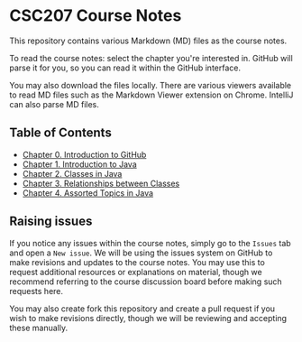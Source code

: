 # CSC207 Course Notes
This repository contains various Markdown (MD) files as the course notes.

To read the course notes: select the chapter you're interested in. GitHub will parse it for you, so you can read it within the GitHub interface.

You may also download the files locally. There are various viewers available to read MD files such as the Markdown Viewer extension on Chrome. IntelliJ can also parse MD files.

## Table of Contents

- [Chapter 0. Introduction to GitHub](00-introduction-to-git.md)
- [Chapter 1. Introduction to Java](01-introduction-to-java.md)
- [Chapter 2. Classes in Java](02-classes-in-java.md)
- [Chapter 3. Relationships between Classes](03-relationships-between-classes.md)
- [Chapter 4. Assorted Topics in Java](04-assorted-topics-in-java.md)

## Raising issues
If you notice any issues within the course notes, simply go to the `Issues` tab and open a `New issue`. We will be using the issues system on GitHub to make revisions and updates to the course notes. You may use this to request additional resources or explanations on material, though we recommend referring to the course discussion board before making such requests here.

You may also create fork this repository and create a pull request if you wish to make revisions directly, though we will be reviewing and accepting these manually.
